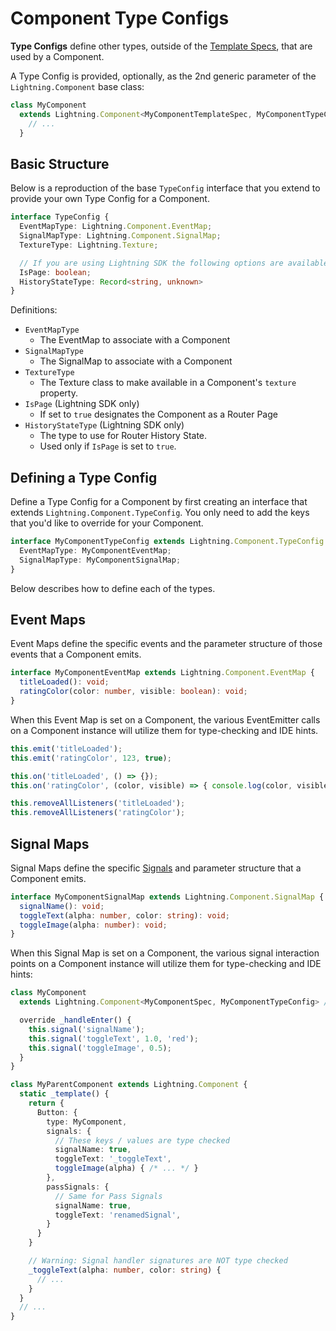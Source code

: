 # Component Type Configs

**Type Configs** define other types, outside of the [Template Specs](TemplateSpecs.md), that are used by a Component.

A Type Config is provided, optionally, as the 2nd generic parameter of the `Lightning.Component` base class:

```ts
class MyComponent
  extends Lightning.Component<MyComponentTemplateSpec, MyComponentTypeConfig> /* ... */ {
    // ...
  }
```

## Basic Structure

Below is a reproduction of the base `TypeConfig` interface that you extend to provide your own Type Config for a Component.

```ts
interface TypeConfig {
  EventMapType: Lightning.Component.EventMap;
  SignalMapType: Lightning.Component.SignalMap;
  TextureType: Lightning.Texture;

  // If you are using Lightning SDK the following options are available:
  IsPage: boolean;
  HistoryStateType: Record<string, unknown>
}
```

Definitions:
- `EventMapType`
  - The EventMap to associate with a Component
- `SignalMapType`
  - The SignalMap to associate with a Component
- `TextureType`
  - The Texture class to make available in a Component's `texture` property.
- `IsPage` (Lightning SDK only)
  - If set to `true` designates the Component as a Router Page
- `HistoryStateType` (Lightning SDK only)
  - The type to use for Router History State.
  - Used only if `IsPage` is set to `true`.

## Defining a Type Config

Define a Type Config for a Component by first creating an interface that extends `Lightning.Component.TypeConfig`. You only need to add the keys that you'd like to override for your Component.

```ts
interface MyComponentTypeConfig extends Lightning.Component.TypeConfig {
  EventMapType: MyComponentEventMap;
  SignalMapType: MyComponentSignalMap;
}
```

Below describes how to define each of the types.

## Event Maps

Event Maps define the specific events and the parameter structure of those events that a Component emits.

```ts
interface MyComponentEventMap extends Lightning.Component.EventMap {
  titleLoaded(): void;
  ratingColor(color: number, visible: boolean): void;
}
```

When this Event Map is set on a Component, the various EventEmitter calls on a Component instance will utilize them for type-checking and IDE hints.

```ts
this.emit('titleLoaded');
this.emit('ratingColor', 123, true);

this.on('titleLoaded', () => {});
this.on('ratingColor', (color, visible) => { console.log(color, visible); })

this.removeAllListeners('titleLoaded');
this.removeAllListeners('ratingColor');
```

## Signal Maps

Signal Maps define the specific [Signals](../../Communication/Signal.md) and parameter structure that a Component emits.


```ts
interface MyComponentSignalMap extends Lightning.Component.SignalMap {
  signalName(): void;
  toggleText(alpha: number, color: string): void;
  toggleImage(alpha: number): void;
}
```

When this Signal Map is set on a Component, the various signal interaction points on a Component instance will utilize them for type-checking and IDE hints:

```ts
class MyComponent
  extends Lightning.Component<MyComponentSpec, MyComponentTypeConfig> /* ... */ {

  override _handleEnter() {
    this.signal('signalName');
    this.signal('toggleText', 1.0, 'red');
    this.signal('toggleImage', 0.5);
  }
}

class MyParentComponent extends Lightning.Component {
  static _template() {
    return {
      Button: {
        type: MyComponent,
        signals: {
          // These keys / values are type checked
          signalName: true,
          toggleText: '_toggleText',
          toggleImage(alpha) { /* ... */ }
        },
        passSignals: {
          // Same for Pass Signals
          signalName: true,
          toggleText: 'renamedSignal',
        }
      }
    }

    // Warning: Signal handler signatures are NOT type checked
    _toggleText(alpha: number, color: string) {
      // ...
    }
  }
  // ...
}
```
